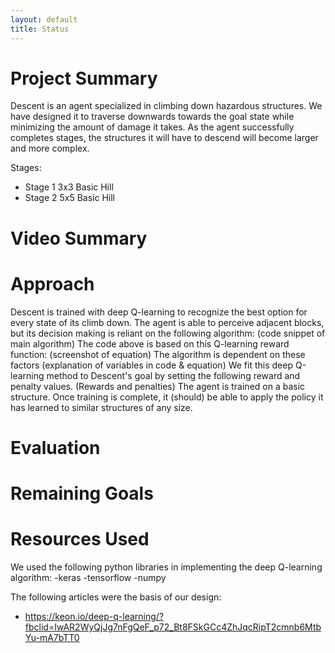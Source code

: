 ```yaml
---
layout: default
title: Status
---
```


# Project Summary
Descent is an agent specialized in climbing down hazardous structures. We have designed it to traverse downwards towards the goal state while minimizing the amount of damage it takes. As the agent successfully completes stages, the structures it will have to descend will become larger and more complex.

Stages:
  - Stage 1 3x3 Basic Hill
  - Stage 2 5x5 Basic Hill

# Video Summary

# Approach
Descent is trained with deep Q-learning to recognize the best option for every state of its climb down. The agent is able to perceive adjacent blocks, but its decision making is reliant on the following algorithm: 
(code snippet of main algorithm)
The code above is based on this Q-learning reward function:
(screenshot of equation)
The algorithm is dependent on these factors 
(explanation of variables in code & equation)
We fit this deep Q-learning method to Descent's goal by setting the following reward and penalty values.
(Rewards and penalties)
The agent is trained on a basic structure. Once training is complete, it (should) be able to apply the policy it has learned to similar structures of any size.

# Evaluation

# Remaining Goals

# Resources Used
We used the following python libraries in implementing the deep Q-learning algorithm: 
  -keras
  -tensorflow 
  -numpy
  
The following articles were the basis of our design: 
  - https://keon.io/deep-q-learning/?fbclid=IwAR2WyQjJg7nFgQeF_p72_Bt8FSkGCc4ZhJqcRipT2cmnb6MtbYu-mA7bTT0
